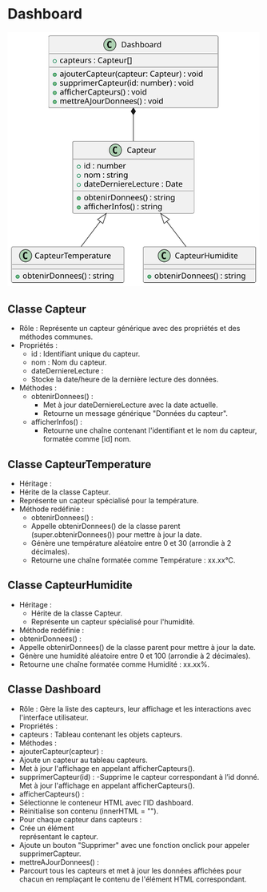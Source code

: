 # Dashboard
![Texte alternatif](classes.svg)
## Classe Capteur
- Rôle : Représente un capteur générique avec des propriétés et des méthodes communes.
- Propriétés :
  - id : Identifiant unique du capteur.
  - nom : Nom du capteur.
  - dateDerniereLecture :
   - Stocke la date/heure de la dernière lecture des données.
- Méthodes :
  - obtenirDonnees() :
    - Met à jour dateDerniereLecture avec la date actuelle.
    - Retourne un message générique "Données du capteur".
  - afficherInfos() :
    - Retourne une chaîne contenant l'identifiant et le nom du capteur, formatée comme [id] nom.
## Classe CapteurTemperature
- Héritage :
 - Hérite de la classe Capteur.
 - Représente un capteur spécialisé pour la température.
- Méthode redéfinie :
  - obtenirDonnees() :
   - Appelle obtenirDonnees() de la classe parent (super.obtenirDonnees()) pour mettre à jour la date.
   - Génère une température aléatoire entre 0 et 30 (arrondie à 2 décimales).
   - Retourne une chaîne formatée comme Température : xx.xx°C.
## Classe CapteurHumidite
- Héritage :
  - Hérite de la classe Capteur.
  - Représente un capteur spécialisé pour l'humidité.
- Méthode redéfinie :
 - obtenirDonnees() :
  - Appelle obtenirDonnees() de la classe parent pour mettre à jour la date.
  - Génère une humidité aléatoire entre 0 et 100 (arrondie à 2 décimales).
  - Retourne une chaîne formatée comme Humidité : xx.xx%.
## Classe Dashboard
- Rôle : Gère la liste des capteurs, leur affichage et les interactions avec l'interface utilisateur.
- Propriétés :
 - capteurs : Tableau contenant les objets capteurs.
- Méthodes :
 - ajouterCapteur(capteur) :
  - Ajoute un capteur au tableau capteurs.
  - Met à jour l'affichage en appelant afficherCapteurs().
 - supprimerCapteur(id) :
  -Supprime le capteur correspondant à l’id donné.
   Met à jour l'affichage en appelant afficherCapteurs().
 - afficherCapteurs() :
  - Sélectionne le conteneur HTML avec l'ID dashboard.
  - Réinitialise son contenu (innerHTML = "").
  - Pour chaque capteur dans capteurs :
   - Crée un élément <div> représentant le capteur.
   - Ajoute un bouton "Supprimer" avec une fonction onclick pour appeler supprimerCapteur.
 - mettreAJourDonnees() :
  - Parcourt tous les capteurs et met à jour les données affichées pour chacun en remplaçant le contenu de l'élément HTML correspondant.
